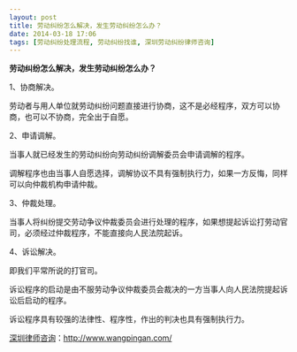 ```yaml
---
layout: post
title: 劳动纠纷怎么解决，发生劳动纠纷怎么办？
date: 2014-03-18 17:06
tags: [劳动纠纷处理流程, 劳动纠纷找谁, 深圳劳动纠纷律师咨询]
---
```

<strong>劳动纠纷怎么解决，发生劳动纠纷怎么办？</strong>

1、协商解决。

劳动者与用人单位就劳动纠纷问题直接进行协商，这不是必经程序，双方可以协商，也可以不协商，完全出于自愿。

2、申请调解。

当事人就已经发生的劳动纠纷向劳动纠纷调解委员会申请调解的程序。

调解程序也由当事人自愿选择，调解协议不具有强制执行力，如果一方反悔，同样可以向仲裁机构申请仲裁。

3、仲裁处理。

当事人将纠纷提交劳动争议仲裁委员会进行处理的程序，如果想提起诉讼打劳动官司，必须经过仲裁程序，不能直接向人民法院起诉。

4、诉讼解决。

即我们平常所说的打官司。

诉讼程序的启动是由不服劳动争议仲裁委员会裁决的一方当事人向人民法院提起诉讼后启动的程序。

诉讼程序具有较强的法律性、程序性，作出的判决也具有强制执行力。

<a href="http://www.wangpingan.com/">深圳律师咨询</a>：<a href="http://www.wangpingan.com/">http://www.wangpingan.com/</a>


